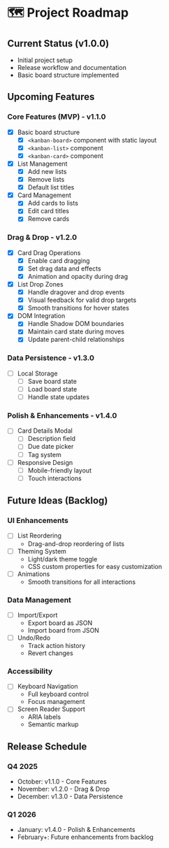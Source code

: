 # 🗺️ Project Roadmap

## Current Status (v1.0.0)

- Initial project setup
- Release workflow and documentation
- Basic board structure implemented

## Upcoming Features

### Core Features (MVP) - v1.1.0

- [x] Basic board structure
  - [x] `<kanban-board>` component with static layout
  - [x] `<kanban-list>` component
  - [x] `<kanban-card>` component
- [x] List Management
  - [x] Add new lists
  - [x] Remove lists
  - [x] Default list titles
- [x] Card Management
  - [x] Add cards to lists
  - [x] Edit card titles
  - [x] Remove cards

### Drag & Drop - v1.2.0

- [x] Card Drag Operations
  - [x] Enable card dragging
  - [x] Set drag data and effects
  - [x] Animation and opacity during drag
- [x] List Drop Zones
  - [x] Handle dragover and drop events
  - [x] Visual feedback for valid drop targets
  - [x] Smooth transitions for hover states
- [x] DOM Integration
  - [x] Handle Shadow DOM boundaries
  - [x] Maintain card state during moves
  - [x] Update parent-child relationships

### Data Persistence - v1.3.0

- [ ] Local Storage
  - [ ] Save board state
  - [ ] Load board state
  - [ ] Handle state updates

### Polish & Enhancements - v1.4.0

- [ ] Card Details Modal
  - [ ] Description field
  - [ ] Due date picker
  - [ ] Tag system
- [ ] Responsive Design
  - [ ] Mobile-friendly layout
  - [ ] Touch interactions

## Future Ideas (Backlog)

### UI Enhancements

- [ ] List Reordering
  - Drag-and-drop reordering of lists
- [ ] Theming System
  - Light/dark theme toggle
  - CSS custom properties for easy customization
- [ ] Animations
  - Smooth transitions for all interactions

### Data Management

- [ ] Import/Export
  - Export board as JSON
  - Import board from JSON
- [ ] Undo/Redo
  - Track action history
  - Revert changes

### Accessibility

- [ ] Keyboard Navigation
  - Full keyboard control
  - Focus management
- [ ] Screen Reader Support
  - ARIA labels
  - Semantic markup

## Release Schedule

### Q4 2025

- October: v1.1.0 - Core Features
- November: v1.2.0 - Drag & Drop
- December: v1.3.0 - Data Persistence

### Q1 2026

- January: v1.4.0 - Polish & Enhancements
- February+: Future enhancements from backlog

